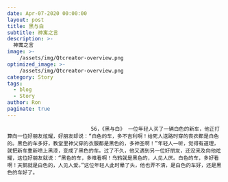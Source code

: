 ```yaml
---
date: Apr-07-2020 00:00:00
layout: post
title: 黑与白
subtitle: 神寓之言
description: >-
  神寓之言
image: >-
    /assets/img/Qtcreator-overview.png
optimized_image: >-
    /assets/img/Qtcreator-overview.png
category: Story
tags:
  - blog
  - Story
author: Ron
paginate: true
---
```


							　　56，《黑与白》 一位年轻人买了一辆白色的新车，他正打算向一位好朋友炫耀，好朋友却说：“白色的车，多不吉利啊！给死人送路时穿的丧衣都是白色的。黑色的车多好，教堂里神父穿的衣服都是黑色的，多神圣啊！”年轻人一听，觉得有道理，就把新车重新喷上黑漆，变成了黑色的车。过了不久，他又遇到另一位好朋友，还没来及向他炫耀，这位好朋友就说：“黑色的车，多难看啊！乌鸦就是黑色的，人见人厌。白色的车，多好看啊！天鹅就是白色的，人见人爱。”这位年轻人此时晕了头，他也弄不清，是白色的车好，还是黑色的车好了。
							
							
						